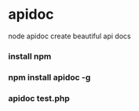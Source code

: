 # apidoc
node apidoc create beautiful api docs

### install npm
### npm install apidoc -g
### apidoc test.php
